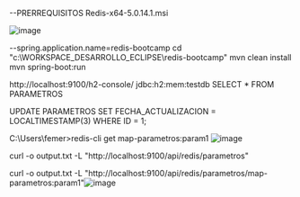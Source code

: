 --PRERREQUISITOS
Redis-x64-5.0.14.1.msi











![image](https://github.com/user-attachments/assets/81529bf0-ba8a-41d6-acea-166e933545e0)


--spring.application.name=redis-bootcamp
cd "c:\WORKSPACE_DESARROLLO_ECLIPSE\redis-bootcamp"
mvn clean install
mvn spring-boot:run

http://localhost:9100/h2-console/
jdbc:h2:mem:testdb
SELECT * FROM PARAMETROS 

UPDATE PARAMETROS SET FECHA_ACTUALIZACION = LOCALTIMESTAMP(3) WHERE ID = 1;




C:\Users\femer>redis-cli
get map-parametros:param1
![image](https://github.com/user-attachments/assets/33bb7d86-1dbe-412c-9072-3791f3644568)


curl -o output.txt -L "http://localhost:9100/api/redis/parametros"

curl -o output.txt -L "http://localhost:9100/api/redis/parametros/map-parametros:param1"![image](https://github.com/user-attachments/assets/4e6381c3-e512-4955-b752-e416c7d2a123)
